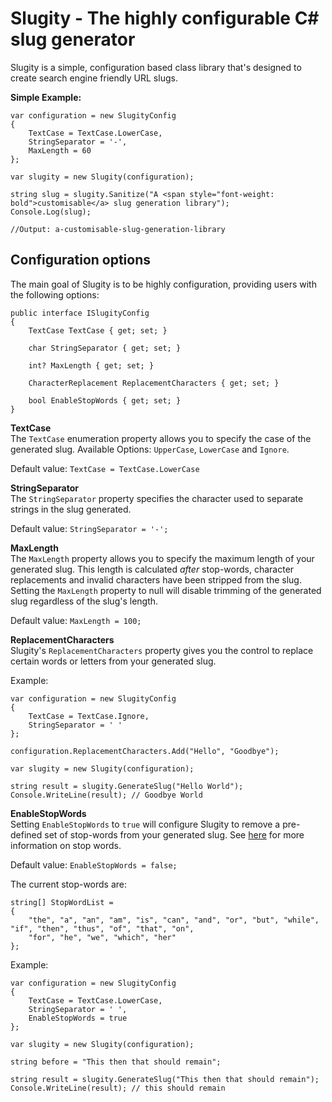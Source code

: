 # Slugity - The highly configurable C# slug generator 

Slugity is a simple, configuration based class library that's designed to create search engine friendly URL slugs.


**Simple Example:**

    var configuration = new SlugityConfig
    {
        TextCase = TextCase.LowerCase,
        StringSeparator = '-',
        MaxLength = 60
    };
    
    var slugity = new Slugity(configuration);
        
    string slug = slugity.Sanitize("A <span style="font-weight: bold">customisable</a> slug generation library");
    Console.Log(slug); 
    
    //Output: a-customisable-slug-generation-library

## Configuration options

The main goal of Slugity is to be highly configuration, providing users with the following options:

    public interface ISlugityConfig
    {
        TextCase TextCase { get; set; } 
    
        char StringSeparator { get; set; }
    
        int? MaxLength { get; set; }
    
        CharacterReplacement ReplacementCharacters { get; set; }
    
        bool EnableStopWords { get; set; }
    }

**TextCase**   
The `TextCase` enumeration property allows you to specify the case of the generated slug.
Available Options: `UpperCase`, `LowerCase` and `Ignore`.

Default value: `TextCase = TextCase.LowerCase`

**StringSeparator**   
The `StringSeparator` property specifies the character used to separate strings in the slug generated.

Default value: `StringSeparator = '-';`

**MaxLength**   
The `MaxLength` property allows you to specify the maximum length of your generated slug. This length is calculated *after* stop-words, character replacements and invalid characters have been stripped from the slug. Setting the `MaxLength` property to null will disable trimming of the generated slug regardless of the slug's length.

Default value: `MaxLength = 100;`

**ReplacementCharacters**   
Slugity's `ReplacementCharacters` property gives you the control to replace certain words or letters from your generated slug.

Example:

    var configuration = new SlugityConfig
    {
        TextCase = TextCase.Ignore,
        StringSeparator = ' '
    };

    configuration.ReplacementCharacters.Add("Hello", "Goodbye");

    var slugity = new Slugity(configuration);

    string result = slugity.GenerateSlug("Hello World");
    Console.WriteLine(result); // Goodbye World


**EnableStopWords**  
Setting `EnableStopWords` to `true` will configure Slugity to remove a pre-defined set of stop-words from your generated slug. See [here](http://blogs.iit.edu/iit_web/2013/04/29/seo-the-evil-stop-words/) for more information on stop words. 

Default value: `EnableStopWords = false;`

The current stop-words are:

    string[] StopWordList =
    {
        "the", "a", "an", "am", "is", "can", "and", "or", "but", "while", "if", "then", "thus", "of", "that", "on",
        "for", "he", "we", "which", "her"
    };
    
Example:

    var configuration = new SlugityConfig
    {
        TextCase = TextCase.LowerCase,
        StringSeparator = ' ',
        EnableStopWords = true
    };

    var slugity = new Slugity(configuration);

    string before = "This then that should remain";

    string result = slugity.GenerateSlug("This then that should remain");
    Console.WriteLine(result); // this should remain
